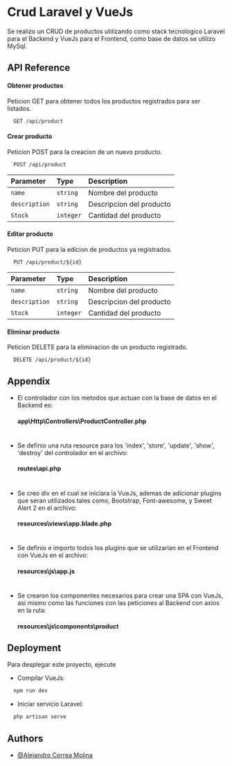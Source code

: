 
# Crud Laravel y VueJs

Se realizo un CRUD de productos utilizando como stack tecnologico Laravel para el Backend y VueJs para el Frontend, como base de datos se utilizo MySql.

## API Reference

#### Obtener productos
Peticion GET para obtener todos los productos registrados para ser listados.
```http
  GET /api/product
```

#### Crear producto
Peticion POST para la creacion de un nuevo producto.
```http
  POST /api/product
```

| Parameter | Type     | Description                       |
| :-------- | :------- | :-------------------------------- |
| `name`      | `string` | Nombre del producto |
| `description`      | `string` | Descripcion del producto |
| `Stock`      | `integer` | Cantidad del producto |

#### Editar producto
Peticion PUT para la edicion de productos ya registrados.
```http
  PUT /api/product/${id}
```

| Parameter | Type     | Description                       |
| :-------- | :------- | :-------------------------------- |
| `name`      | `string` | Nombre del producto |
| `description`      | `string` | Descripcion del producto |
| `Stock`      | `integer` | Cantidad del producto |

#### Eliminar producto
Peticion DELETE para la eliminacion de un producto registrado.
```http
  DELETE /api/product/${id}
```



## Appendix

* El controlador con los metodos que actuan con la base de datos en el Backend es:
    #### app\Http\Controllers\ProductController.php
#
* Se definio una ruta resource para los 'index', 'store', 'update', 'show', 'destroy' del controlador en el archivo: 
    #### routes\api.php
#
* Se creo div en el cual se iniciara la VueJs, ademas de adicionar plugins que seran utilizados tales como, Bootstrap, Font-awesome, y Sweet Alert 2 en el archivo:
    #### resources\views\app.blade.php
#
* Se definio e importo todos los plugins que se utilizarian en el Frontend con VueJs en el archivo: 
    #### resources\js\app.js
#
* Se crearon los componentes necesarios para crear una SPA con VueJs, asi mismo como las funciones con las peticiones al Backend con axios en la ruta: 
    #### resources\js\components\product
## Deployment

Para desplegar este proyecto, ejecute

* Compilar VueJs:
```bash
  npm run dev
```
* Iniciar servicio Laravel:
```bash
  php artisan serve
```


## Authors

- [@Alejandro Correa Molina](https://github.com/alcomolin)

